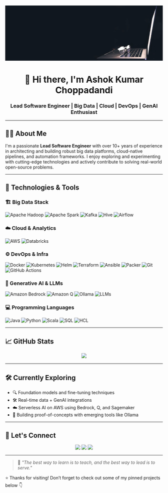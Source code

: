 <!-- Banner image (optional custom design) -->
<p align="center">
  <img src="https://raw.githubusercontent.com/AshokKumarChoppadandi/AshokKumarChoppadandi/main/Background.jpg" alt="Banner" />
</p>

<h1 align="center">👋 Hi there, I'm Ashok Kumar Choppadandi</h1>
<h3 align="center">Lead Software Engineer | Big Data | Cloud | DevOps | GenAI Enthusiast</h3>

---

## 🧑‍💻 About Me

I'm a passionate **Lead Software Engineer** with over 10+ years of experience in architecting and building robust big data platforms, cloud-native pipelines, and automation frameworks. I enjoy exploring and experimenting with cutting-edge technologies and actively contribute to solving real-world open-source problems.

---

## 🚀 Technologies & Tools

### 🏗 Big Data Stack
![Apache Hadoop](https://img.shields.io/badge/Apache-Hadoop-yellow?logo=apachehadoop)
![Apache Spark](https://img.shields.io/badge/Apache-Spark-orange?logo=apachespark)
![Kafka](https://img.shields.io/badge/Apache-Kafka-231F20?logo=apachekafka&logoColor=white)
![Hive](https://img.shields.io/badge/Apache-Hive-FDEE21?logo=apachehive&logoColor=black)
![Airflow](https://img.shields.io/badge/Apache-Airflow-017CEE?logo=apacheairflow)

### ☁️ Cloud & Analytics
![AWS](https://img.shields.io/badge/AWS-FF9900?logo=amazonaws&logoColor=white)
![Databricks](https://img.shields.io/badge/Databricks-EF3E42?logo=databricks&logoColor=white)

### ⚙️ DevOps & Infra
![Docker](https://img.shields.io/badge/Docker-2496ED?logo=docker&logoColor=white)
![Kubernetes](https://img.shields.io/badge/Kubernetes-326CE5?logo=kubernetes&logoColor=white)
![Helm](https://img.shields.io/badge/Helm-0F1689?logo=helm&logoColor=white)
![Terraform](https://img.shields.io/badge/Terraform-7B42BC?logo=terraform&logoColor=white)
![Ansible](https://img.shields.io/badge/Ansible-EE0000?logo=ansible&logoColor=white)
![Packer](https://img.shields.io/badge/Packer-02A8EF?logo=packer&logoColor=white)
![Git](https://img.shields.io/badge/Git-F05032?logo=git&logoColor=white)
![GitHub Actions](https://img.shields.io/badge/GitHub_Actions-2088FF?logo=githubactions&logoColor=white)

### 🤖 Generative AI & LLMs
![Amazon Bedrock](https://img.shields.io/badge/Amazon-Bedrock-232F3E?logo=amazon&logoColor=white)
![Amazon Q](https://img.shields.io/badge/Amazon-Q-FF9900?logo=aws&logoColor=black)
![Ollama](https://img.shields.io/badge/Ollama-black?logo=data:image/svg+xml;base64,PHN2ZyBmaWxsPSIjZmZmIiB...&logoColor=white) <!-- You can replace with actual image or link -->
![LLMs](https://img.shields.io/badge/LLMs-In%20Progress-lightblue)

### 💻 Programming Languages
![Java](https://img.shields.io/badge/Java-ED8B00?logo=java&logoColor=white)
![Python](https://img.shields.io/badge/Python-3776AB?logo=python&logoColor=white)
![Scala](https://img.shields.io/badge/Scala-DC322F?logo=scala&logoColor=white)
![SQL](https://img.shields.io/badge/SQL-336791?logo=postgresql&logoColor=white)
![HCL](https://img.shields.io/badge/HCL-%235835CC?logo=terraform&logoColor=white)

---

## 📈 GitHub Stats

<p align="center">
  <img src="https://github-readme-stats.vercel.app/api?username=AshokKumarChoppadandi&show_icons=true&theme=tokyonight&hide_border=true" width="48%" />
</p>

---

## 🛠️ Currently Exploring

- 🔍 Foundation models and fine-tuning techniques
- 🛠 Real-time data + GenAI integrations
- ☁️ Serverless AI on AWS using Bedrock, Q, and Sagemaker
- 🧪 Building proof-of-concepts with emerging tools like Ollama

---

## 🤝 Let's Connect

<p align="center">
  <a href="https://www.linkedin.com/in/ashok-kumar-choppadandi-403404175"><img src="https://img.shields.io/badge/LinkedIn-blue?logo=linkedin&logoColor=white" /></a>
  <a href="https://handson-with-apache-spark.blogspot.com"><img src="https://img.shields.io/badge/Blog-grey?logo=dev.to&logoColor=white" /></a>
  <a href="mailto:ashokkumar98778@gmail.com"><img src="https://img.shields.io/badge/Email-D14836?logo=gmail&logoColor=white" /></a>
</p>

---

> 📌 _"The best way to learn is to teach, and the best way to lead is to serve."_

⭐️ Thanks for visiting! Don’t forget to check out some of my pinned projects below 👇
